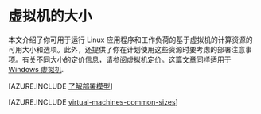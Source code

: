<properties
 pageTitle="Linux 虚拟机大小 | Azure"
 description="列出 Linux 虚拟机的不同大小及其容量。"
 services="virtual-machines-linux"
 documentationCenter=""
 authors="cynthn"
 manager="timlt"
 editor=""
 tags="azure-resource-manager,azure-service-management"/>

<tags
	ms.service="virtual-machines-linux"
	ms.date="04/04/2016"
	wacn.date="05/24/2016"/>

# 虚拟机的大小

本文介绍了你可用于运行 Linux 应用程序和工作负荷的基于虚拟机的计算资源的可用大小和选项。此外，还提供了你在计划使用这些资源时要考虑的部署注意事项。有关不同大小的定价信息，请参阅[虚拟机定价](/home/features/virtual-machines/#price)。这篇文章同样适用于 [Windows 虚拟机](/documentation/articles/virtual-machines-windows-sizes).

[AZURE.INCLUDE [了解部署模型](../includes/learn-about-deployment-models-both-include.md)]

[AZURE.INCLUDE [virtual-machines-common-sizes](../includes/virtual-machines-common-sizes.md)]

<!---HONumber=Mooncake_0215_2016-->